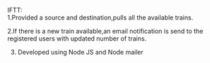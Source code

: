 IFTT:  
1.Provided a source and destination,pulls all the available trains.

2.If there is a new train available,an email notification is send to the registered users with updated number of trains.

3. Developed using Node JS and Node mailer
